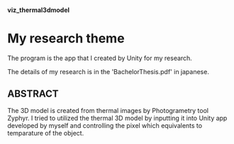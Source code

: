 #### viz_thermal3dmodel
# My research theme

The program is the app that I created by Unity for my research.

The details of my research is in the 'BachelorThesis.pdf' in japanese.
## ABSTRACT
The 3D model is created from thermal images by Photogrametry tool Zyphyr. I tried to utilized the thermal 3D model by inputting it into Unity app developed by myself and controlling the pixel which equivalents to temparature of the object.
